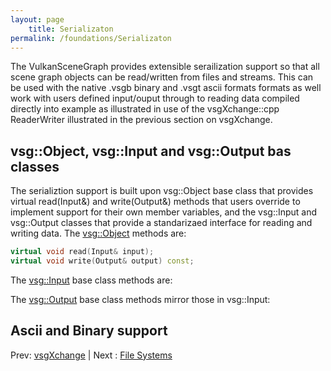 ```yaml
---
layout: page
    title: Serializaton
permalink: /foundations/Serializaton
---
```


The VulkanSceneGraph provides extensible serailization support so that all scene graph objects can be read/written from files and streams. This can be used with the native .vsgb binary and .vsgt ascii formats formats as well work with users defined input/ouput through to reading data compiled directly into example as illustrated in use of the vsgXchange::cpp ReaderWriter illustrated in the previous section on vsgXchange.

## vsg::Object, vsg::Input and vsg::Output bas classes

The serializtion support is built upon vsg::Object base class that provides virtual read(Input&) and write(Output&) methods that users override to implement support for their own member variables, and the vsg::Input and vsg::Output classes that provide a standarizaed interface for reading and writing data.  The [vsg::Object](https://github.com/vsg-dev/VulkanSceneGraph/tree/master/include/vsg/core/Object.h#L88) methods are:

~~~ cpp
virtual void read(Input& input);
virtual void write(Output& output) const;
~~~

The [vsg::Input](https://github.com/vsg-dev/VulkanSceneGraph/tree/master/include/vsg/io/Input.h) base class methods are:

The [vsg::Output](https://github.com/vsg-dev/VulkanSceneGraph/tree/master/include/vsg/io/Output.h) base class methods mirror those in vsg::Input:

## Ascii and Binary support

Prev: [vsgXchange](vsgXchange.md) | Next : [File Systems](FileSystem.md)

